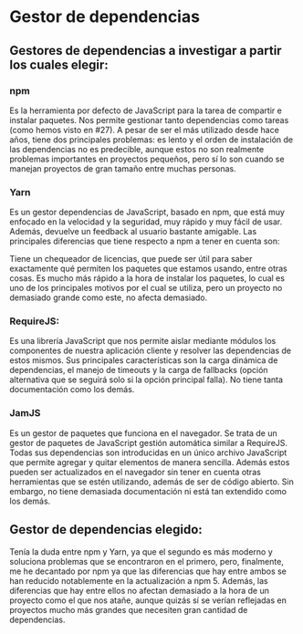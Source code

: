 # Gestor de dependencias

## Gestores de dependencias a investigar a partir los cuales elegir:

### npm

Es la herramienta por defecto de JavaScript para la tarea de compartir e instalar paquetes. Nos permite gestionar tanto dependencias como tareas (como hemos visto en #27). A pesar de ser el más utilizado desde hace años, tiene dos principales problemas: es lento y el orden de instalación de las dependencias no es predecible, aunque estos no son realmente problemas importantes en proyectos pequeños, pero sí lo son cuando se manejan proyectos de gran tamaño entre muchas personas.

### Yarn

Es un gestor dependencias de JavaScript, basado en npm, que está muy enfocado en la velocidad y la seguridad, muy rápido y muy fácil de usar. Además, devuelve un feedback al usuario bastante amigable. Las principales diferencias que tiene respecto a npm a tener en cuenta son:

Tiene un chequeador de licencias, que puede ser útil para saber exactamente qué permiten los paquetes que estamos usando, entre otras cosas.
Es mucho más rápido a la hora de instalar los paquetes, lo cual es uno de los principales motivos por el cual se utiliza, pero un proyecto no demasiado grande como este, no afecta demasiado.

### RequireJS:

Es una librería JavaScript que nos permite aislar mediante módulos los componentes de nuestra aplicación cliente y resolver las dependencias de estos mismos. Sus principales características son la carga dinámica de dependencias, el manejo de timeouts y la carga de fallbacks (opción alternativa que se seguirá solo si la opción principal falla). No tiene tanta documentación como los demás.

### JamJS

Es un gestor de paquetes que funciona en el navegador. Se trata de un gestor de paquetes de JavaScript gestión automática similar a RequireJS. Todas sus dependencias son introducidas en un único archivo JavaScript que permite agregar y quitar elementos de manera sencilla. Además estos pueden ser actualizados en el navegador sin tener en cuenta otras herramientas que se estén utilizando, además de ser de código abierto. Sin embargo, no tiene demasiada documentación ni está tan extendido como los demás.

## Gestor de dependencias elegido:

Tenía la duda entre npm y Yarn, ya que el segundo es más moderno y soluciona problemas que se encontraron en el primero, pero, finalmente, me he decantado por npm ya que las diferencias que hay entre ambos se han reducido notablemente en la actualización a npm 5. Además, las diferencias que hay entre ellos no afectan demasiado a la hora de un proyecto como el que nos atañe, aunque quizás sí se verían reflejadas en proyectos mucho más grandes que necesiten gran cantidad de dependencias.